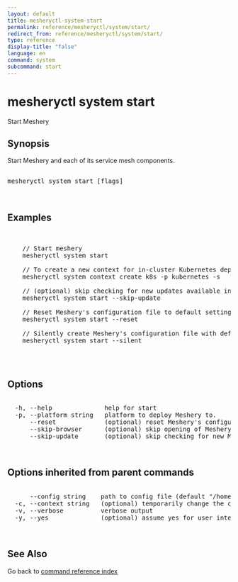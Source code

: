 ```yaml
---
layout: default
title: mesheryctl-system-start
permalink: reference/mesheryctl/system/start/
redirect_from: reference/mesheryctl/system/start/
type: reference
display-title: "false"
language: en
command: system
subcommand: start
---
```


# mesheryctl system start

Start Meshery

## Synopsis

Start Meshery and each of its service mesh components.

<pre class='codeblock-pre'>
<div class='codeblock'>
mesheryctl system start [flags]

</div>
</pre> 

## Examples

<pre class='codeblock-pre'>
<div class='codeblock'>

	// Start meshery
	mesheryctl system start

	// To create a new context for in-cluster Kubernetes deployments and set the new context as your current-context
	mesheryctl system context create k8s -p kubernetes -s

	// (optional) skip checking for new updates available in Meshery.
	mesheryctl system start --skip-update

	// Reset Meshery's configuration file to default settings.
	mesheryctl system start --reset

	// Silently create Meshery's configuration file with default settings.
	mesheryctl system start --silent
	

</div>
</pre> 

## Options

<pre class='codeblock-pre'>
<div class='codeblock'>
  -h, --help              help for start
  -p, --platform string   platform to deploy Meshery to.
      --reset             (optional) reset Meshery's configuration file to default settings.
      --skip-browser      (optional) skip opening of MesheryUI in browser.
      --skip-update       (optional) skip checking for new Meshery's container images.

</div>
</pre>

## Options inherited from parent commands

<pre class='codeblock-pre'>
<div class='codeblock'>
      --config string    path to config file (default "/home/admin-pc/.meshery/config.yaml")
  -c, --context string   (optional) temporarily change the current context.
  -v, --verbose          verbose output
  -y, --yes              (optional) assume yes for user interactive prompts.

</div>
</pre>

## See Also

Go back to [command reference index](/reference/mesheryctl/) 
